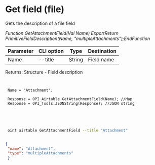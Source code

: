 ﻿---
sidebar_position: 5
---

# Get field (file)
 Gets the description of a file field


*Function GetAttachmentField(Val Name) ExportReturn PrimitiveFieldDescription(Name, "multipleAttachments");EndFunction*

 | Parameter | CLI option | Type | Destination |
 |-|-|-|-|
 | Name | --title | String | Field name |

 
 Returns: Structure - Field description

```bsl title="Code example"
	
 
 Name = "Attachment";
 
 Response = OPI_Airtable.GetAttachmentField(Name); //Map
 Response = OPI_Tools.JSONString(Response); //JSON string
 

	
```

```sh title="CLI command example"
 
 oint airtable GetAttachmentField --title "Attachment"

```


```json title="Result"

{
 "name": "Attachment",
 "type": "multipleAttachments"
 }

```
